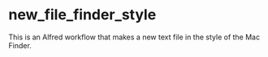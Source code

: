 # new_file_finder_style
This is an Alfred workflow that makes a new text file in the style of the Mac Finder.
